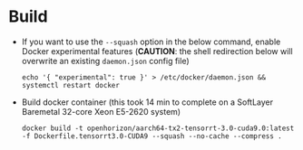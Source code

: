 # Build

* If you want to use the `--squash` option in the below command, enable Docker experimental features (**CAUTION**: the shell redirection below will overwrite an existing `daemon.json` config file)

      echo '{ "experimental": true }' > /etc/docker/daemon.json && systemctl restart docker

* Build docker container (this took 14 min to complete on a SoftLayer Baremetal 32-core Xeon E5-2620 system)

      docker build -t openhorizon/aarch64-tx2-tensorrt-3.0-cuda9.0:latest -f Dockerfile.tensorrt3.0-CUDA9 --squash --no-cache --compress .
